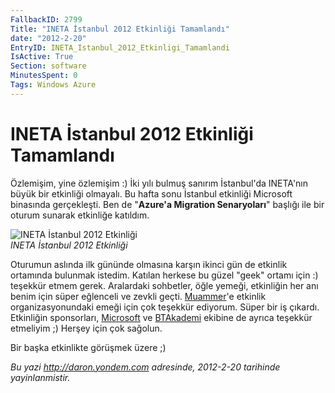 ```yaml
---
FallbackID: 2799
Title: "INETA İstanbul 2012 Etkinliği Tamamlandı"
date: "2012-2-20"
EntryID: INETA_Istanbul_2012_Etkinligi_Tamamlandi
IsActive: True
Section: software
MinutesSpent: 0
Tags: Windows Azure
---
```

# INETA İstanbul 2012 Etkinliği Tamamlandı
Özlemişim, yine özlemişim :) İki yılı bulmuş sanırım İstanbul'da
INETA'nın büyük bir etkinliği olmayalı. Bu hafta sonu İstanbul etkinliği
Microsoft binasında gerçekleşti. Ben de "**Azure'a Migration
Senaryoları**" başlığı ile bir oturum sunarak etkinliğe katıldım.

![INETA İstanbul 2012
Etkinliği](media/INETA_Istanbul_2012_Etkinligi_Tamamlandi/ineta_istanbul_2012.jpg)\
*INETA İstanbul 2012 Etkinliği*

Oturumun aslında ilk gününde olmasına karşın ikinci gün de etkinlik
ortamında bulunmak istedim. Katılan herkese bu güzel "geek" ortamı için
:) teşekkür etmem gerek. Aralardaki sohbetler, öğle yemeği, etkinliğin
her anı benim için süper eğlenceli ve zevkli geçti.
[Muammer](http://www.muammerbenzes.com/)'e etkinlik organizasyonundaki
emeği için çok teşekkür ediyorum. Süper bir iş çıkardı. Etkinliğin
sponsorları, [Microsoft](http://www.microsoft.com.tr) ve
[BTAkademi](http://www.btakademi.com/) ekibine de ayrıca teşekkür
etmeliyim ;) Herşey için çok sağolun.

Bir başka etkinlikte görüşmek üzere ;)



*Bu yazi http://daron.yondem.com adresinde, 2012-2-20 tarihinde yayinlanmistir.*
